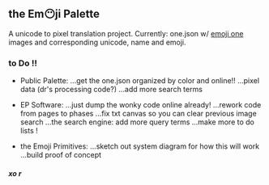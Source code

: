 ## the Em😶ji Palette
A unicode to pixel translation project. Currently: one.json w/ [emoji one](http://emojione.com/) images and corresponding unicode, name and emoji.

### to Do ‼️
* Public Palette:
...get the one.json organized by color and online!!
...pixel data (dr's processing code?)
...add more search terms

* EP Software:
...just dump the wonky code online already!
...rework code from pages to phases
...fix txt canvas so you can clear previous image search
...the search engine: add more query terms
...make more to do lists !

* the Emoji Primitives:
...sketch out system diagram for how this will work
...build proof of concept

##### xo r
